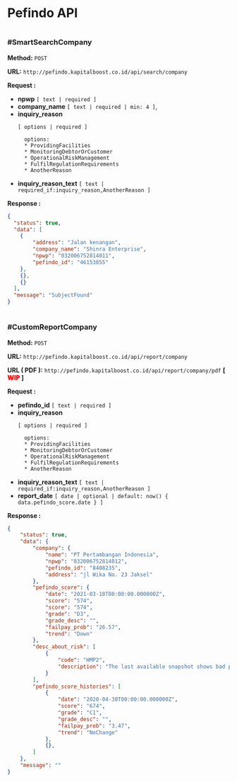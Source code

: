 # Pefindo API

#

### #SmartSearchCompany
**Method:** `POST`

**URL:** `http://pefindo.kapitalboost.co.id/api/search/company`

**Request :**

- **npwp** 
`[ text | required ] `
- **company_name** 
`[ text | required | min: 4 ]`,
- **inquiry_reason** 
  ```
  [ options | required ]

    options:
    * ProvidingFacilities
    * MonitoringDebtorOrCustomer
    * OperationalRiskManagement
    * FulfilRegulationRequirements
    * AnotherReason
  ```
- **inquiry_reason_text** 
`[ text | required_if:inquiry_reason,AnotherReason ]`

**Response :**
```JSON
{
  "status": true,
  "data": [
    {
        "address": "Jalan kenangan",
        "company_name": "Shinra Enterprise",
        "npwp": "032006752814011",
        "pefindo_id": "46153855"
    },
    {},
    {}
  ],
  "message": "SubjectFound"
}
```
#
#
### #CustomReportCompany
**Method:** `POST`

**URL:** `http://pefindo.kapitalboost.co.id/api/report/company`

**URL ( PDF ):** `http://pefindo.kapitalboost.co.id/api/report/company/pdf` **[ <span style="color:red; font-weight: bolder;">WIP</span> ]**

**Request :**
- **pefindo_id**
`[ text | required ] `
- **inquiry_reason** 
  ```
  [ options | required ]

    options:
    * ProvidingFacilities
    * MonitoringDebtorOrCustomer
    * OperationalRiskManagement
    * FulfilRegulationRequirements
    * AnotherReason
  ```
- **inquiry_reason_text** 
`[ text | required_if:inquiry_reason,AnotherReason ]`
- **report_date** 
`[ date | optional | default: now() { data.pefindo_score.date } ]`

**Response :**
```JSON
{
    "status": true,
    "data": {
        "company": {
            "name": "PT Pertambangan Indonesia",
            "npwp": "032006752814012",
            "pefindo_id": "8408235",
            "address": "jl Wika No. 23 Jaksel"
        },
        "pefindo_score": {
            "date": "2021-03-18T00:00:00.000000Z",
            "score": "574",
            "score": "574",
            "grade": "D3",
            "grade_desc": "",
            "failpay_prob": "26.57",
            "trend": "Down"
        },
        "desc_about_risk": [
            {
                "code": "HMP2",
                "description": "The last available snapshot shows bad payment behaviour"
            }
        ],
        "pefindo_score_histories": [
            {
                "date": "2020-04-30T00:00:00.000000Z",
                "score": "674",
                "grade": "C1",
                "grade_desc": "",
                "failpay_prob": "3.47",
                "trend": "NoChange"
            },
            {},
        ]
    },
    "message": ""
}
```

